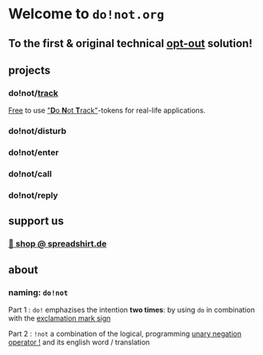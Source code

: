 # Welcome to `do!not.org`

## To the first & original technical [opt-out](https://en.wikipedia.org/wiki/opt-out) solution!

## projects

### do!not/[track](track/)

[Free](https://creativecommons.org/licenses/by-sa/4.0/) to use ["**D**o **N**ot **T**rack"](https://en.wikipedia.org/wiki/Do_Not_Track)-tokens for real-life applications.

### do!not/disturb
### do!not/enter
### do!not/call
### do!not/reply

## support us

### [🛒 shop @ spreadshirt.de](https://shop.spreadshirt.net/do-not/)

## about

### naming: ```do!not```

Part 1 : ```do!``` emphazises the intention **two times**: by using `do` in combination with the [exclamation mark sign](https://en.wikipedia.org/wiki/Exclamation_mark)

Part 2 : ```!not``` a combination of the logical, programming [unary negation operator !](https://en.wikipedia.org/wiki/Negation#Programming) and its english word / translation
